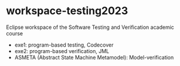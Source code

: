 # workspace-testing2023
Eclipse workspace of the Software Testing and Verification academic course

- exe1: program-based testing, Codecover
- exe2: program-based verification, JML
- ASMETA (Abstract State Machine Metamodel): Model-verification
